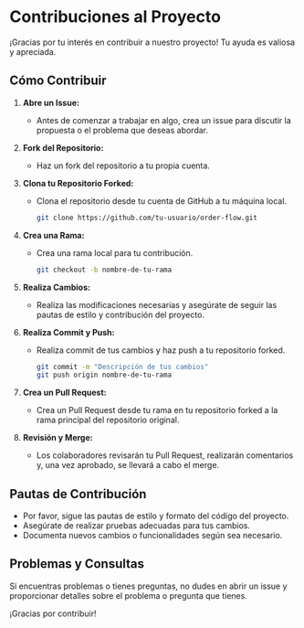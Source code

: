 # Contribuciones al Proyecto

¡Gracias por tu interés en contribuir a nuestro proyecto! Tu ayuda es valiosa y apreciada.

## Cómo Contribuir

1. **Abre un Issue:**

   - Antes de comenzar a trabajar en algo, crea un issue para discutir la propuesta o el problema que deseas abordar.

2. **Fork del Repositorio:**

   - Haz un fork del repositorio a tu propia cuenta.

3. **Clona tu Repositorio Forked:**

   - Clona el repositorio desde tu cuenta de GitHub a tu máquina local.

     ```bash
     git clone https://github.com/tu-usuario/order-flow.git
     ```

4. **Crea una Rama:**

   - Crea una rama local para tu contribución.

     ```bash
     git checkout -b nombre-de-tu-rama
     ```

5. **Realiza Cambios:**

   - Realiza las modificaciones necesarias y asegúrate de seguir las pautas de estilo y contribución del proyecto.

6. **Realiza Commit y Push:**

   - Realiza commit de tus cambios y haz push a tu repositorio forked.

     ```bash
     git commit -m "Descripción de tus cambios"
     git push origin nombre-de-tu-rama
     ```

7. **Crea un Pull Request:**

   - Crea un Pull Request desde tu rama en tu repositorio forked a la rama principal del repositorio original.

8. **Revisión y Merge:**
   - Los colaboradores revisarán tu Pull Request, realizarán comentarios y, una vez aprobado, se llevará a cabo el merge.

## Pautas de Contribución

- Por favor, sigue las pautas de estilo y formato del código del proyecto.
- Asegúrate de realizar pruebas adecuadas para tus cambios.
- Documenta nuevos cambios o funcionalidades según sea necesario.

## Problemas y Consultas

Si encuentras problemas o tienes preguntas, no dudes en abrir un issue y proporcionar detalles sobre el problema o pregunta que tienes.

¡Gracias por contribuir!
